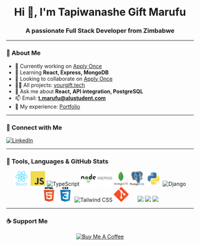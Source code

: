 <h1 align="center">Hi 👋, I'm Tapiwanashe Gift Marufu</h1>
<h3 align="center">A passionate Full Stack Developer from Zimbabwe</h3>

---

### 🚀 About Me

- 🔭 Currently working on [Apply Once](https://applyonce.vercel.app/#/)
- 🌱 Learning **React, Express, MongoDB**
- 👯 Looking to collaborate on [Apply Once](https://applyonce.vercel.app/#/)
- 👨‍💻 All projects: [yourgift.tech](https://www.yourgift.tech/)
- 💬 Ask me about **React, API integration, PostgreSQL**
- 📫 Email: **t.marufu@alustudent.com**
- 📄 My experience: [Portfolio](https://tapiwanashe6.github.io/responsive-website/)

---

### 🔗 Connect with Me

<p align="left">
  <a href="https://linkedin.com/in/giftmarufu" target="blank">
    <img src="https://raw.githubusercontent.com/rahuldkjain/github-profile-readme-generator/master/src/images/icons/Social/linked-in-alt.svg" alt="LinkedIn" height="30" width="40" />
  </a>
</p>

---

### 🧰 Tools, Languages & GitHub Stats

<p align="center">
  <!-- Tools & Languages -->
  <img src="https://raw.githubusercontent.com/devicons/devicon/master/icons/react/react-original-wordmark.svg" alt="React" width="40" height="40" />
  <img src="https://raw.githubusercontent.com/devicons/devicon/master/icons/javascript/javascript-original.svg" alt="JavaScript" width="40" height="40" />
  <img src="https://www.vectorlogo.zone/logos/typescriptlang/typescriptlang-icon.svg" alt="TypeScript" width="40" height="40" />
  <img src="https://raw.githubusercontent.com/devicons/devicon/master/icons/nodejs/nodejs-original-wordmark.svg" alt="Node.js" width="40" height="40" />
  <img src="https://raw.githubusercontent.com/devicons/devicon/master/icons/express/express-original-wordmark.svg" alt="Express" width="40" height="40" />
  <img src="https://raw.githubusercontent.com/devicons/devicon/master/icons/mongodb/mongodb-original-wordmark.svg" alt="MongoDB" width="40" height="40" />
  <img src="https://raw.githubusercontent.com/devicons/devicon/master/icons/postgresql/postgresql-original-wordmark.svg" alt="PostgreSQL" width="40" height="40" />
  <img src="https://raw.githubusercontent.com/devicons/devicon/master/icons/python/python-original.svg" alt="Python" width="40" height="40" />
  <img src="https://cdn.worldvectorlogo.com/logos/django.svg" alt="Django" width="40" height="40" />
  <img src="https://raw.githubusercontent.com/devicons/devicon/master/icons/html5/html5-original-wordmark.svg" alt="HTML5" width="40" height="40" />
  <img src="https://raw.githubusercontent.com/devicons/devicon/master/icons/css3/css3-original-wordmark.svg" alt="CSS3" width="40" height="40" />
  <img src="https://www.vectorlogo.zone/logos/tailwindcss/tailwindcss-icon.svg" alt="Tailwind CSS" width="40" height="40" />
  <img src="https://raw.githubusercontent.com/devicons/devicon/master/icons/git/git-original.svg" alt="Git" width="40" height="40" />
  &nbsp;&nbsp;&nbsp;&nbsp;

  <!-- GitHub Stats -->
  <img src="https://github-readme-stats.vercel.app/api?username=tapiwanashe6&show_icons=true&locale=en&theme=default" height="150" />
  <img src="https://github-readme-streak-stats.herokuapp.com/?user=tapiwanashe6&theme=default" height="150" />
  <img src="https://github-readme-stats.vercel.app/api/top-langs?username=tapiwanashe6&layout=compact&theme=default" height="150" />
</p>

---

### ☕ Support Me

<p align="center">
  <a href="https://www.buymeacoffee.com/buymeacofee">
    <img src="https://cdn.buymeacoffee.com/buttons/v2/default-yellow.png" height="50" width="210" alt="Buy Me A Coffee" />
  </a>
</p>
